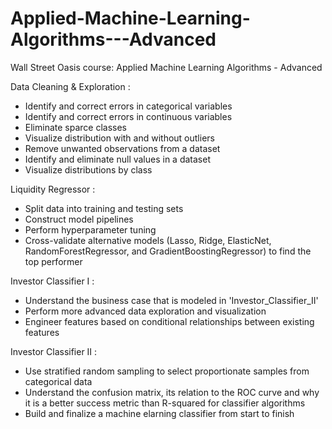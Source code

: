 # Applied-Machine-Learning-Algorithms---Advanced
Wall Street Oasis course: Applied Machine Learning Algorithms - Advanced

Data Cleaning & Exploration :
  - Identify and correct errors in categorical variables
  - Identify and correct errors in continuous variables
  - Eliminate sparce classes
  - Visualize distribution with and without outliers
  - Remove unwanted observations from a dataset
  - Identify and eliminate null values in a dataset
  - Visualize distributions by class
  
Liquidity Regressor :
  - Split data into training and testing sets
  - Construct model pipelines
  - Perform hyperparameter tuning
  - Cross-validate alternative models (Lasso, Ridge, ElasticNet, RandomForestRegressor, and GradientBoostingRegressor) to find the top performer
  
Investor Classifier I :
  - Understand the business case that is modeled in 'Investor_Classifier_II'
  - Perform more advanced data exploration and visualization
  - Engineer features based on conditional relationships between existing features
  
Investor Classifier II :
  - Use stratified random sampling to select proportionate samples from categorical data
  - Understand the confusion matrix, its relation to the ROC curve and why it is a better success metric than R-squared for classifier algorithms
  - Build and finalize a machine elarning classifier from start to finish
